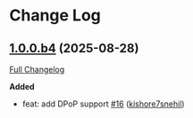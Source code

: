 # Change Log

## [1.0.0.b4](https://github.com/auth0/auth0-api-python/tree/1.0.0.b4) (2025-08-28)
[Full Changelog](https://github.com/auth0/auth0-api-python/compare/1.0.0.b3...1.0.0.b4)

**Added**
- feat: add DPoP support [\#16](https://github.com/auth0/auth0-api-python/pull/16) ([kishore7snehil](https://github.com/kishore7snehil))
